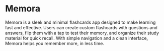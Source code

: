 # Memora
Memora is a sleek and minimal flashcards app designed to make learning fast and effective. Users can create custom flashcards with questions and answers, flip them with a tap to test their memory, and organize their study material for quick recall. With simple navigation and a clean interface, Memora helps you remember more, in less time.
